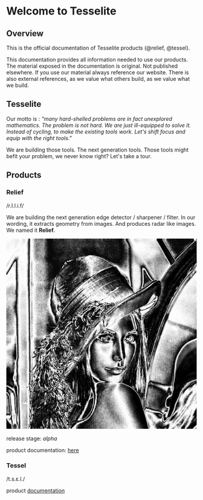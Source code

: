 # Welcome to Tesselite

## Overview

This is the official documentation of Tesselite products (@relief, @tessel).

This documentation provides all information needed to use our products. 
The material exposed in the documentation is original. Not published elsewhere. If you use our material always reference our website.
There is also external references, as we value what others build, as we value what we build.


## Tesselite

Our motto is : *"many hard-shelled problems are in fact unexplored mathematics. 
The problem is not hard. We are just ill-equipped to solve it.
Instead of cycling, to make the existing tools work. Let's shift focus and equip with the right tools."*

We are building those tools. The next generation tools. Those tools might befit your problem, we never know right?
Let's take a tour.


## Products


### Relief

/r.I.l.i.f/

We are building the next generation edge detector / sharpener / filter. In our wording, it extracts geometry from images.
And produces radar like images. We named it **Relief**.

![img](/static/lena.png)

release stage: *alpha*

product documentation: [here](/relief)



### Tessel 

/t.s.ɛ.l./

product [documentation](/tessel)
